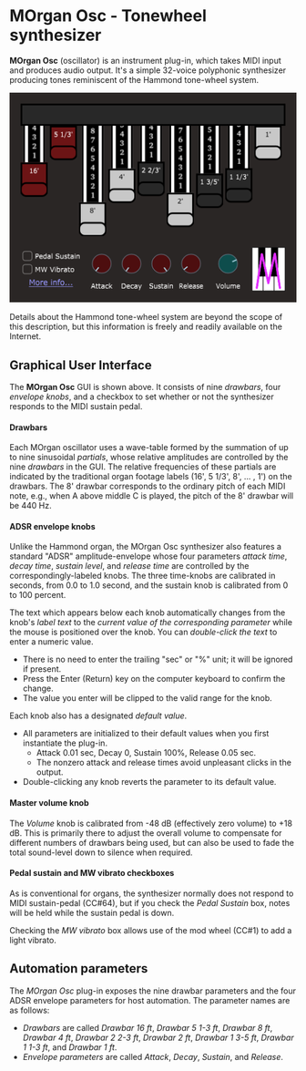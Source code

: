 # MOrgan Osc - Tonewheel synthesizer

**MOrgan Osc** (oscillator) is an instrument plug-in, which takes MIDI input and produces audio output. It's a simple 32-voice polyphonic synthesizer producing tones reminiscent of the Hammond tone-wheel system.

![](img/morgan-osc.png)

Details about the Hammond tone-wheel system are beyond the scope of this description, but this information is freely and readily available on the Internet.

## Graphical User Interface

The **MOrgan Osc** GUI is shown above. It consists of nine *drawbars*, four *envelope knobs*, and a checkbox to set whether or not the synthesizer responds to the MIDI sustain pedal.

#### Drawbars

Each MOrgan oscillator uses a wave-table formed by the summation of up to nine sinusoidal *partials*, whose relative amplitudes are controlled by the nine *drawbars* in the GUI. The relative frequencies of these partials are indicated by the traditional organ footage labels (16', 5 1/3', 8', ... , 1') on the drawbars. The 8' drawbar corresponds to the ordinary pitch of each MIDI note, e.g., when A above middle C is played, the pitch of the 8' drawbar will be 440 Hz.

#### ADSR envelope knobs

Unlike the Hammond organ, the MOrgan Osc synthesizer also features a standard "ADSR" amplitude-envelope whose four parameters *attack time*, *decay time*, *sustain level*, and *release time* are controlled by the correspondingly-labeled knobs. The three time-knobs are calibrated in seconds, from 0.0 to 1.0 second, and the sustain knob is calibrated from 0 to 100 percent.

The text which appears below each knob automatically changes from the knob's *label text* to the *current value of the corresponding parameter* while the mouse is positioned over the knob. You can *double-click the text* to enter a numeric value.

- There is no need to enter the trailing "sec" or "%" unit; it will be ignored if present.
- Press the Enter (Return) key on the computer keyboard to confirm the change.
- The value you enter will be clipped to the valid range for the knob.

Each knob also has a designated *default value*.

- All parameters are initialized to their default values when you first instantiate the plug-in.
  - Attack 0.01 sec, Decay 0, Sustain 100%, Release 0.05 sec.
  - The nonzero attack and release times avoid unpleasant clicks in the output.
- Double-clicking any knob reverts the parameter to its default value.

#### Master volume knob

The *Volume* knob is calibrated from -48 dB (effectively zero volume) to +18 dB. This is primarily there to adjust the overall volume to compensate for different numbers of drawbars being used, but can also be used to fade the total sound-level down to silence when required.

#### Pedal sustain and MW vibrato checkboxes

As is conventional for organs, the synthesizer normally does not respond to MIDI sustain-pedal (CC#64), but if you check the *Pedal Sustain* box, notes will be held while the sustain pedal is down.

Checking the *MW vibrato* box allows use of the mod wheel (CC#1) to add a light vibrato.

## Automation parameters

The *MOrgan Osc* plug-in exposes the nine drawbar parameters and the four ADSR envelope parameters for host automation. The parameter names are as follows:

- *Drawbars* are called *Drawbar 16 ft*, *Drawbar 5 1-3 ft*, *Drawbar 8 ft*, *Drawbar 4 ft*, *Drawbar 2 2-3 ft*, *Drawbar 2 ft*, *Drawbar 1 3-5 ft*, *Drawbar 1 1-3 ft*, and *Drawbar 1 ft*.
- *Envelope parameters* are called *Attack*, *Decay*, *Sustain*, and *Release*.
